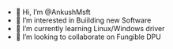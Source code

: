 - 👋 Hi, I’m @AnkushMsft
- 👀 I’m interested in Buiilding new Software
- 🌱 I’m currently learning Linux/Windows driver
- 💞️ I’m looking to collaborate on Fungible DPU

<!---
AnkushMsft/AnkushMsft is a ✨ special ✨ repository because its `README.md` (this file) appears on your GitHub profile.
You can click the Preview link to take a look at your changes.
--->
